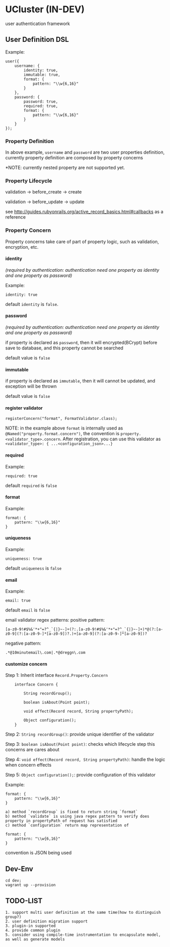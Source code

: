 # UCluster (IN-DEV)

user authentication framework

## User Definition DSL
    
Example:
     
    user({
        username: {
            identity: true,
            immutable: true,
            format: {
                pattern: "\\w{6,16}"
            }
        },
        password: {
            password: true,
            required: true,
            format: {
                pattern: "\\w{6,16}"
            }
        }
    });     
    
### Property Definition
    
In above example, `username` and `password` are two user properties definition, currently property definition are composed by property concerns

*NOTE: currently nested property are not supported yet.

### Property Lifecycle

validation -> before_create -> create

validation -> before_update -> update

see http://guides.rubyonrails.org/active_record_basics.html#callbacks as a reference

### Property Concern

Property concerns take care of part of property logic, such as validation, encryption, etc. 

#### identity 

*(required by authentication: authentication need one property as identity and one property as password)*

Example:

    identity: true

default `identity` is `false`.

#### password

*(required by authentication: authentication need one property as identity and one property as password)*

if property is declared as `password`, then it will encrypted(BCrypt) before save to database, and this property cannot be searched

default value is `false`

#### immutable

if property is declared as `immutable`, then it will cannot be updated, and exception will be thrown

default value is `false`

#### register validator

    registerConcern("format", FormatValidator.class);
    
NOTE: in the example above `format` is internally used as `@Named("property.format.concern")`, the convention is `property.<validator_type>.concern`.
After registration, you can use this validator as `<validator_type>: { ...<configuration_json>...}`

#### required

Example:
    
    required: true
    
default `required` is `false`    

#### format

Example:

    format: {
        pattern: "\\w{6,16}"
    }
    
#### uniqueness
    
Example:    

    uniqueness: true
    
default `uniqueness` is `false`    

#### email

Example:
    
    email: true
    
default `email` is `false`

email validator regex patterns: 
positive pattern: 
    
    [a-z0-9!#$%&'*+"=?^_`{|}~-]+(?:.[a-z0-9!#$%&'*+"=?^_`{|}~-]+)*@(?:[a-z0-9](?:[a-z0-9-]*[a-z0-9])?.)+[a-z0-9](?:[a-z0-9-]*[a-z0-9])?

negative pattern:

    .*@10minutemail\.com|.*@dreggn\.com
    
#### customize concern    

Step 1: Inherit interface `Record.Property.Concern`

        interface Concern {

            String recordGroup();

            boolean isAbout(Point point);

            void effect(Record record, String propertyPath);

            Object configuration();
        }

Step 2: `String recordGroup()`: provide unique identifier of the validator

Step 3: `boolean isAbout(Point point)`: checks which lifecycle step this concerns are cares about

Step 4: `void effect(Record record, String propertyPath)`: handle the logic when concern effects

Step 5: `Object configuration();`: provide configuration of this validator

Example: 

    format: {
        pattern: "\\w{6,16}"
    }

    a) method `recordGroup` is fixed to return string `format`
    b) method `validate` is using java regex pattern to verify does property in propertyPath of request has satisfied
    c) method `configuration` return map representation of 

    format: {
        pattern: "\\w{6,16}"
    }
            
convention is JSON being used      

## Dev-Env

    cd dev;
    vagrant up --provision

## TODO-LIST

    1. support multi user definition at the same time(how to distinguish group?)
    2. user definition migration support 
    3. plugin-in supported
    4. provide common plugin
    5. consider using compile-time instrumentation to encapsulate model, as well as generate models      